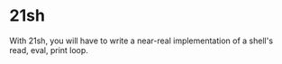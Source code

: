 # 21sh
With 21sh, you will have to write a near-real implementation of a shell's read, eval, print loop. 
